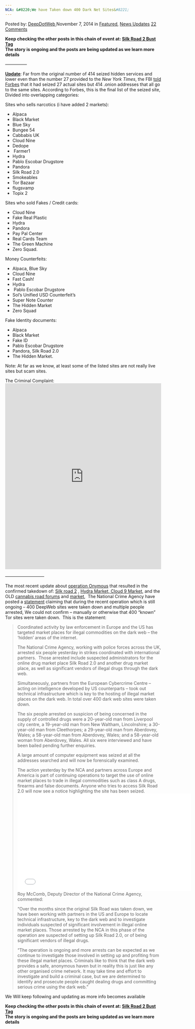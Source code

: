 ```yaml
---
NCA: &#8220;We have Taken down 400 Dark Net Sites&#8221;
---
```

<article class="post-listing post-8045 post type-post status-publish format-standard has-post-thumbnail hentry  tag-2368 tag-dark tag-nca tag-net tag-operation-onymous tag-silkroad2bust tag-sites">
    <div class="post-inner">
        <span>Posted by: <a href="https://www.deepdotweb.com/author/admin/" title="">DeepDotWeb </a></span>
    <span>November 7, 2014</span>
    <span>in <a href="https://www.deepdotweb.com/category/deepdot-news/" rel="category tag">Featured</a>, <a href="https://www.deepdotweb.com/category/news-updates/" rel="category tag">News Updates</a></span>
    <span><a href="https://www.deepdotweb.com/2014/11/07/nca-taken-400-dark-net-sites/#comments">22 Comments</a></span>
    </p>
    <div class="clear"></div>
    <div class="entry">
    <p><strong>Keep checking the other posts in this chain of event at: <a href="http://www.deepdotweb.com/tag/silkroad2bust/">Silk Road 2 Bust Tag<br/>
    </a>The story is ongoing and the posts are being updated as we learn more details</strong></p>
    <p>&#8212;&#8212;&#8212;&#8212;&#8212;</p>
    <p><span style="text-decoration: underline;"><strong>Update</strong></span>: Far from the original number of 414 seized hidden services and lower even than the number 27 provided to the <em>New York Times</em>, the FBI <a href="http://www.forbes.com/sites/katevinton/2014/11/07/operation-onymous-dark-markets/">told Forbes</a> that it had seized 27 actual sites but 414 .onion addresses that all go to the same sites. According to Forbes, this is the final list of the seized site, Divided into overlapping categories:</p>
    <p>Sites who sells narcotics (i have added 2 markets):</p>
    <ul>
    <li>Alpaca</li>
    <li>Black Market</li>
    <li>Blue Sky</li>
    <li>Bungee 54</li>
    <li>Cabbabis UK</li>
    <li>Cloud Nine</li>
    <li>Dedope</li>
    <li> Farmer1</li>
    <li>Hydra</li>
    <li>Pablo Escobar Drugstore</li>
    <li>Pandora</li>
    <li>Silk Road 2.0</li>
    <li>Smokeables</li>
    <li>Tor Bazaar</li>
    <li>flugsvamp</li>
    <li>Topix 2</li>
    </ul>
    <p>Sites who sold Fakes / Credit cards:</p>
    <ul>
    <li>Cloud Nine</li>
    <li>Fake Real Plastic</li>
    <li>Hydra</li>
    <li>Pandora</li>
    <li>Pay Pal Center</li>
    <li>Real Cards Team</li>
    <li>The Green Machine</li>
    <li>Zero Squad.</li>
    </ul>
    <p>Money Counterfeits:</p>
    <ul>
    <li>Alpaca, Blue Sky</li>
    <li>Cloud Nine</li>
    <li>Fast Cash!</li>
    <li>Hydra</li>
    <li> Pablo Escobar Drugstore</li>
    <li>Sol’s Unified USD Counterfeit’s</li>
    <li>Super Note Counter</li>
    <li>The Hidden Market</li>
    <li>Zero Squad</li>
    </ul>
    <p>Fake Identity documents:</p>
    <ul>
    <li>Alpaca</li>
    <li>Black Market</li>
    <li>Fake ID</li>
    <li>Pablo Escobar Drugstore</li>
    <li>Pandora, Silk Road 2.0</li>
    <li>The Hidden Market.</li>
    </ul>
    <p>Note: At far as we know, at least some of the listed sites are not really live sites but scam sites.</p>
    <p>The Criminal Complaint:<br/>
    <iframe id="doc_96472" class="scribd_iframe_embed" src="https://www.scribd.com/embeds/246137358/content?start_page=1&amp;view_mode=scroll&amp;show_recommendations=true" width="100%" height="600" frameborder="0" scrolling="no" data-auto-height="false" data-aspect-ratio="undefined"></iframe></p>
    <p>&#8212;&#8212;&#8212;&#8212;&#8212;&#8212;&#8212;&#8212;&#8212;</p>
    <p>The most recent update about <a href="http://www.deepdotweb.com/2014/11/06/major-darknet-related-bust-ireland/">operation Onymous</a> that resulted in the confirmed takedown of: <a href="http://www.deepdotweb.com/2014/11/06/silk-road-2-seized/">Silk road 2</a> , <a href="http://www.deepdotweb.com/2014/11/06/multiple-market-takedown-hydra-marketplace-seized/">Hydra Market, Cloud 9 Market</a>, and the OLD <a href="http://www.deepdotweb.com/2014/11/06/cannbis-road-forums-seized/">cannabis road forums</a> and <a href="http://www.deepdotweb.com/2014/11/07/old-cannbis-road-seized-fbi-raided-home-west-haven/">market</a>,  The National Crime Agency have posted a <a href="http://www.nationalcrimeagency.gov.uk/news/news-listings/483-international-law-enforcement-deals-major-blow-to-dark-web-markets">statement</a> claiming that during the recent operation which is still ongoing &#8211; 400 DeepWeb sites were taken down and multiple people arrested, We could not confirm &#8211; manually or otherwise that 400 &#8220;known&#8221; Tor sites were taken down.  This is the statement:</p>
    <blockquote><p>Coordinated activity by law enforcement in Europe and the US has targeted market places for illegal commodities on the dark web – the ‘hidden’ areas of the internet.</p>
    <p>The National Crime Agency, working with police forces across the UK, arrested six people yesterday in strikes coordinated with international partners.  Those arrested include suspected administrators for the online drug market place Silk Road 2.0 and another drug market place, as well as significant vendors of illegal drugs through the dark web.</p>
    <p>Simultaneously, partners from the European Cybercrime Centre – acting on intelligence developed by US counterparts &#8211; took out technical infrastructure which is key to the hosting of illegal market places on the dark web. In total over 400 dark web sites were taken down.</p>
    <p>The six people arrested on suspicion of being concerned in the supply of controlled drugs were a 20-year-old man from Liverpool city centre, a 19-year-old man from New Waltham, Lincolnshire; a 30-year-old man from Cleethorpes; a 29-year-old man from Aberdovey, Wales; a 58-year-old man from Aberdovey, Wales; and a 58-year-old woman from Aberdovey, Wales. All six were interviewed and have been bailed pending further enquiries.</p>
    <p>A large amount of computer equipment was seized at all the addresses searched and will now be forensically examined.</p>
    <p>The action yesterday by the NCA and partners across Europe and America is part of continuing operations to target the use of online market places to trade in illegal commodities such as class A drugs, firearms and false documents. Anyone who tries to access Silk Road 2.0 will now see a notice highlighting the site has been seized.<br/>
    <iframe src="//www.youtube.com/embed/sROgBUwqS84" width="560" height="315" frameborder="0" allowfullscreen="allowfullscreen"></iframe><br/>
    Roy McComb, Deputy Director of the National Crime Agency, commented:</p>
    <p>“Over the months since the original Silk Road was taken down, we have been working with partners in the US and Europe to locate technical infrastructure, key to the dark web and to investigate individuals suspected of significant involvement in illegal online market places. Those arrested by the NCA in this phase of the operation are suspected of setting up Silk Road 2.0, or of being significant vendors of illegal drugs.</p>
    <p>“The operation is ongoing and more arrests can be expected as we continue to investigate those involved in setting up and profiting from these illegal market places. Criminals like to think that the dark web provides a safe, anonymous haven but in reality this is just like any other organised crime network. It may take time and effort to investigate and build a criminal case, but we are determined to identify and prosecute people caught dealing drugs and committing serious crime using the dark web.”</p></blockquote>
    <p>We Will keep following and updating as more info becomes available</p>
    <p><strong>Keep checking the other posts in this chain of event at: <a href="http://www.deepdotweb.com/tag/silkroad2bust/">Silk Road 2 Bust Tag<br/>
    </a>The story is ongoing and the posts are being updated as we learn more details</strong></p>
    </div>
    <span style="display:none"><a href="https://www.deepdotweb.com/tag/400/" rel="tag">400</a> <a href="https://www.deepdotweb.com/tag/dark/" rel="tag">dark</a> <a href="https://www.deepdotweb.com/tag/nca/" rel="tag">nca</a> <a href="https://www.deepdotweb.com/tag/net/" rel="tag">net</a> <a href="https://www.deepdotweb.com/tag/operation-onymous/" rel="tag">Operation Onymous</a> <a href="https://www.deepdotweb.com/tag/silkroad2bust/" rel="tag">SilkRoad2Bust</a> <a href="https://www.deepdotweb.com/tag/sites/" rel="tag">sites</a></span> <span style="display:none" class="updated">2014-11-07</span>
    <div style="display:none" class="vcard author" itemprop="author" itemscope itemtype="http://schema.org/Person"><strong class="fn" itemprop="name"><a href="https://www.deepdotweb.com/author/admin/" title="Posts by DeepDotWeb" rel="author">DeepDotWeb</a></strong></div>
    </div>
</article>


